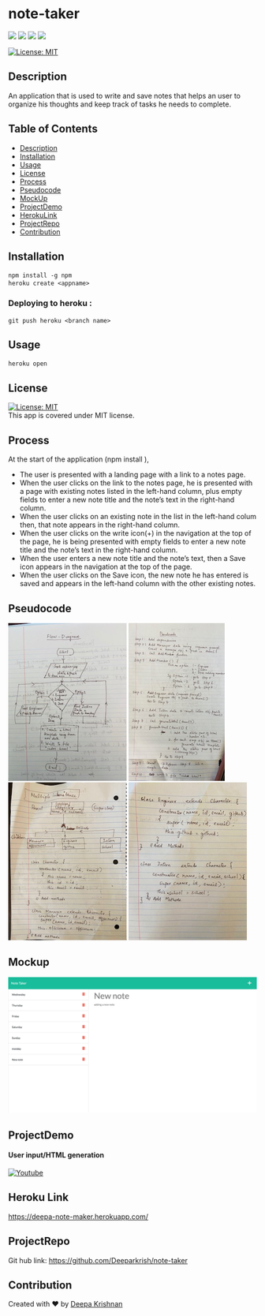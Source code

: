 # note-taker 
  <p align="left">
    <img src="https://img.shields.io/github/repo-size/deeparkrish/note-taker" />
    <img src="https://img.shields.io/github/languages/top/deeparkrish/note-taker"  />
    <img src="https://img.shields.io/github/issues/deeparkrish/note-taker" />
    <img src="https://img.shields.io/github/last-commit/deeparkrish/note-taker" >   
  </p>

  [![License: MIT](https://img.shields.io/badge/License-MIT-yellow.svg)](https://opensource.org/licenses/MIT)<br />

  ## Description
  An application that is used to write and save notes that helps an user to organize his thoughts and keep track of tasks he needs to complete.
  
 
  ## Table of Contents 
  * [Description](#description)
  * [Installation](#installation)
  * [Usage](#usage)
  * [License](#license)
  * [Process](#process)
  * [Pseudocode](#pseudocode)
  * [MockUp](#mockup)
  * [ProjectDemo](#projectdemo)
  * [HerokuLink](#herokulink)
  * [ProjectRepo](#projectrepo)
  * [Contribution](#contribution)
  
  
  ##  Installation
    npm install -g npm 
    heroku create <appname>
  ### Deploying to heroku :
    git push heroku <branch name>

  ##  Usage
    heroku open

  ## License 
  [![License: MIT](https://img.shields.io/badge/License-MIT-yellow.svg)](https://opensource.org/licenses/MIT)<br />
  This app is covered under MIT license.
  
   ## Process
   At the  start of the application (npm install ),
  * The user is presented with a landing page with a link to a notes page. 
  * When the user clicks on the link to the notes page, he is  presented with a page with existing notes listed in the left-hand column, 
    plus empty fields to enter a new note title and the note’s text in the right-hand column.
  * When the user clicks on an existing note in the list in the left-hand colum then, that note appears in the right-hand column.
  * When the user clicks on the write icon(+) in the navigation at the top of the page, he is being  presented with empty fields to 
    enter a new note title and the note’s text in the right-hand column.
  * When the user enters a new note title and the note’s text, then a Save icon appears in the navigation at the top of the page.
  * When the user clicks on the Save icon, the new note he has entered is saved and appears in the left-hand column with the other existing notes.


  ## Pseudocode
  ![Webpage](https://github.com/Deeparkrish/Team-Profile-Generator/blob/main/src/img/flow-chart.jpeg)
  ![Webpage](https://github.com/Deeparkrish/Team-Profile-Generator/blob/main/src/img/Pseudocode.jpeg)
  ![Webpage](https://github.com/Deeparkrish/Team-Profile-Generator/blob/main/src/img/pseudo1.jpeg)
  ![Webpage](https://github.com/Deeparkrish/Team-Profile-Generator/blob/main/src/img/pseudo2.jpeg)
  
  
  
  ##  Mockup
   ![Webpage](https://github.com/Deeparkrish/note-taker/blob/master/src/mockup.png)

  
  ##  ProjectDemo
  #### User input/HTML generation
  [![Youtube](https://img.youtube.com/vi/f3hP1mj1puE/0.jpg)](https://www.youtube.com/embed/f3hP1mj1puE)

  
  ## Heroku Link
  https://deepa-note-maker.herokuapp.com/
  
  ## ProjectRepo 
  Git hub link: https://github.com/Deeparkrish/note-taker

  ## Contribution
  Created with ❤️ by [Deepa Krishnan](https://github.com/DeeparKrish/README-generator)

